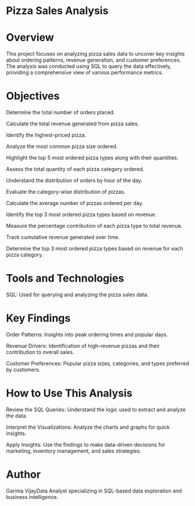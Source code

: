 # Pizza Sales Analysis

# Overview

This project focuses on analyzing pizza sales data to uncover key insights about ordering patterns, revenue generation, and customer preferences. The analysis was conducted using SQL to query the data effectively, providing a comprehensive view of various performance metrics.

# Objectives

Determine the total number of orders placed.

Calculate the total revenue generated from pizza sales.

Identify the highest-priced pizza.

Analyze the most common pizza size ordered.

Highlight the top 5 most ordered pizza types along with their quantities.

Assess the total quantity of each pizza category ordered.

Understand the distribution of orders by hour of the day.

Evaluate the category-wise distribution of pizzas.

Calculate the average number of pizzas ordered per day.

Identify the top 3 most ordered pizza types based on revenue.

Measure the percentage contribution of each pizza type to total revenue.

Track cumulative revenue generated over time.

Determine the top 3 most ordered pizza types based on revenue for each pizza category.

# Tools and Technologies

SQL: Used for querying and analyzing the pizza sales data.


# Key Findings

Order Patterns: Insights into peak ordering times and popular days.

Revenue Drivers: Identification of high-revenue pizzas and their contribution to overall sales.

Customer Preferences: Popular pizza sizes, categories, and types preferred by customers.

# How to Use This Analysis

Review the SQL Queries: Understand the logic used to extract and analyze the data.

Interpret the Visualizations: Analyze the charts and graphs for quick insights.

Apply Insights: Use the findings to make data-driven decisions for marketing, inventory management, and sales strategies.

# Author

Garima VijayData Analyst specializing in SQL-based data exploration and business intelligence.

